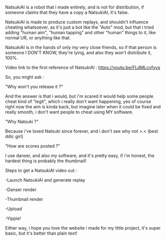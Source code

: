 NatsukiAI is a robot that i made entirely, and is not for distribution, if someone claims that they have a copy a NatsukiAI, it's false. 

NatsukiAI is made to produce custom replays, and shouldn't influence cheating whatsoever, as it's just a bot like the "Auto" mod, but that i tried adding "human aim", "human tapping" and other "human" things to it, like normal UR, or anything like that.

NatsukiAI is in the hands of only my very close friends, so if that person is someone I DON'T KNOW, they're lying, and also they won't distribute it, 100%. 

Video link to the first reference of NatsukiAI : https://youtu.be/FLdMLcvfvvs




So, you might ask :

"Why won't you release it ?" 

And the answer is that i would, but i'm scared it would help some people cheat kind of "legit", which i really don't want happening, yes of course right now the aim is kinda back, but imagine later when it could be fixed and really smooth, i don't want people to cheat using MY software.

"Why Natsuki ?"

Because i've loved Natsuki since forever, and i don't see why not >.< (best ddlc girl)

"How are scores posted ?"

I use danser, and also my software, and it's pretty easy, if i'm honest, the hardest thing is probably the thumbnail! 

Steps to get a NatsukiAI video out :



-Launch NatsukiAI and generate replay

-Danser render

-Thumbnail render

-Upload

-Yippie!



Either way, i hope you love the website i made for my little project, it's super basic, but it's better than plain text!


